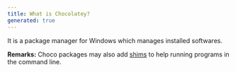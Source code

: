 ```yaml
---
title: What is Chocolatey?
generated: true
---
```


<div markdown="1" class="ans">
It is a package manager for Windows which manages installed softwares.
</div>

**Remarks:**
Choco packages may also add [shims](/en-US/chocolatey/what-are-shims.md) to help running programs in the command line.
